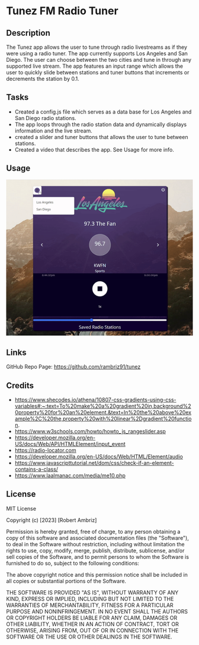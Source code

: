 # Tunez FM Radio Tuner

## Description

The Tunez app allows the user to tune through radio livestreams as if they were using a radio tuner. The app currently supports Los Angeles and San Diego. The user can choose between the two cities and tune in through any supported live stream. The app features an input range which allows the user to quickly slide between stations and tuner buttons that increments or decrements the station by 0.1.

## Tasks 

- Created a config.js file which serves as a data base for Los Angeles and San Diego radio stations.
- The app loops through the radio station data and dynamically displays information and the live stream.
- created a slider and tuner buttons that allows the user to tune between stations.
- Created a video that describes the app. See Usage for more info.

## Usage

![Alt text](assets/images/tunez-gif.gif)

## Links

GitHub Repo Page: https://github.com/rambriz91/tunez

## Credits
- https://www.shecodes.io/athena/10807-css-gradients-using-css-variables#:~:text=To%20make%20a%20gradient%20in,background%20property%20for%20an%20element.&text=In%20the%20above%20example%2C%20the,property%20with%20linear%2Dgradient%20function.
- https://www.w3schools.com/howto/howto_js_rangeslider.asp
- https://developer.mozilla.org/en-US/docs/Web/API/HTMLElement/input_event
- https://radio-locator.com
- https://developer.mozilla.org/en-US/docs/Web/HTML/Element/audio
- https://www.javascripttutorial.net/dom/css/check-if-an-element-contains-a-class/
- https://www.laalmanac.com/media/me10.php

## License

MIT License

Copyright (c) [2023] [Robert Ambriz]

Permission is hereby granted, free of charge, to any person obtaining a copy
of this software and associated documentation files (the "Software"), to deal
in the Software without restriction, including without limitation the rights
to use, copy, modify, merge, publish, distribute, sublicense, and/or sell
copies of the Software, and to permit persons to whom the Software is
furnished to do so, subject to the following conditions:

The above copyright notice and this permission notice shall be included in all
copies or substantial portions of the Software.

THE SOFTWARE IS PROVIDED "AS IS", WITHOUT WARRANTY OF ANY KIND, EXPRESS OR
IMPLIED, INCLUDING BUT NOT LIMITED TO THE WARRANTIES OF MERCHANTABILITY,
FITNESS FOR A PARTICULAR PURPOSE AND NONINFRINGEMENT. IN NO EVENT SHALL THE
AUTHORS OR COPYRIGHT HOLDERS BE LIABLE FOR ANY CLAIM, DAMAGES OR OTHER
LIABILITY, WHETHER IN AN ACTION OF CONTRACT, TORT OR OTHERWISE, ARISING FROM,
OUT OF OR IN CONNECTION WITH THE SOFTWARE OR THE USE OR OTHER DEALINGS IN THE
SOFTWARE.